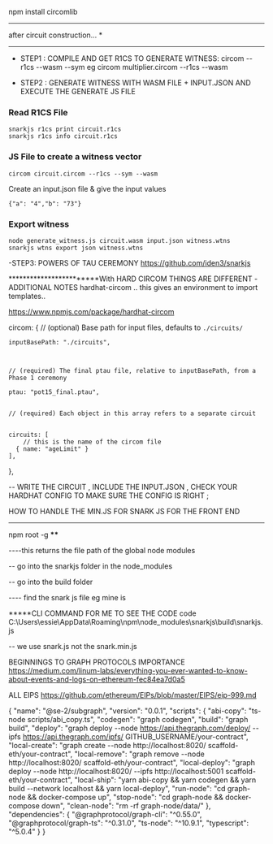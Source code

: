 npm install circomlib

---

after circuit construction... \*

---

- STEP1 : COMPILE AND GET R1CS TO GENERATE WITNESS:
  circom <filenanme path> --r1cs --wasm --sym
  eg circom multiplier.circom --r1cs --wasm

- STEP2 : GENERATE WITNESS WITH WASM FILE + INPUT.JSON AND EXECUTE THE GENERATE JS FILE

### Read R1CS File

```
snarkjs r1cs print circuit.r1cs
snarkjs r1cs info circuit.r1cs
```

### JS File to create a witness vector

```
circom circuit.circom --r1cs --sym --wasm
```

Create an input.json file & give the input values

```
{"a": "4","b": "73"}
```

### Export witness

```
node generate_witness.js circuit.wasm input.json witness.wtns
snarkjs wtns export json witness.wtns
```

-STEP3: POWERS OF TAU CEREMONY
https://github.com/iden3/snarkjs

**********\*\*\*\***********With HARD CIRCOM THINGS ARE DIFFERENT
-ADDITIONAL NOTES
hardhat-circom .. this gives an environment to import templates..

https://www.npmjs.com/package/hardhat-circom

circom: {
// (optional) Base path for input files, defaults to `./circuits/`

    inputBasePath: "./circuits",



    // (required) The final ptau file, relative to inputBasePath, from a Phase 1 ceremony

    ptau: "pot15_final.ptau",


    // (required) Each object in this array refers to a separate circuit


    circuits: [
        // this is the name of the circom file
      { name: "ageLimit" }
    ],

},

-- WRITE THE CIRCUIT , INCLUDE THE INPUT.JSON , CHECK YOUR HARDHAT CONFIG TO MAKE SURE THE CONFIG IS RIGHT ;

HOW TO HANDLE THE MIN.JS FOR SNARK JS FOR THE FRONT END

---

npm root -g **************\*\***************

----this returns the file path of the global node modules

-- go into the snarkjs folder in the node_modules

-- go into the build folder

---- find the snark js file
eg mine is

**\***CLI COMMAND FOR ME TO SEE THE CODE
code C:\Users\essie\AppData\Roaming\npm\node_modules\snarkjs\build\snarkjs.js

-- we use snark.js not the snark.min.js

BEGINNINGS TO GRAPH PROTOCOLS IMPORTANCE
https://medium.com/linum-labs/everything-you-ever-wanted-to-know-about-events-and-logs-on-ethereum-fec84ea7d0a5






ALL EIPS
https://github.com/ethereum/EIPs/blob/master/EIPS/eip-999.md


{
  "name": "@se-2/subgraph",
  "version": "0.0.1",
  "scripts": {
    "abi-copy": "ts-node scripts/abi_copy.ts",
    "codegen": "graph codegen",
    "build": "graph build",
    "deploy": "graph deploy --node https://api.thegraph.com/deploy/ --ipfs https://api.thegraph.com/ipfs/ GITHUB_USERNAME/your-contract",
    "local-create": "graph create --node http://localhost:8020/ scaffold-eth/your-contract",
    "local-remove": "graph remove --node http://localhost:8020/ scaffold-eth/your-contract",
    "local-deploy": "graph deploy --node http://localhost:8020/ --ipfs http://localhost:5001 scaffold-eth/your-contract",
    "local-ship": "yarn abi-copy && yarn codegen && yarn build --network localhost && yarn local-deploy",
    "run-node": "cd graph-node && docker-compose up",
    "stop-node": "cd graph-node && docker-compose down",
    "clean-node": "rm -rf graph-node/data/"
  },
  "dependencies": {
    "@graphprotocol/graph-cli": "^0.55.0",
    "@graphprotocol/graph-ts": "^0.31.0",
    "ts-node": "^10.9.1",
    "typescript": "^5.0.4"
  }
}
